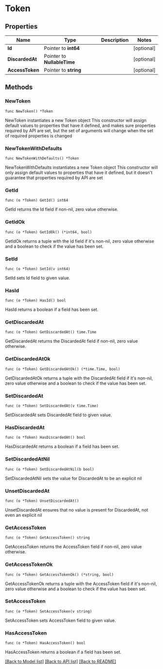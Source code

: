# Token

## Properties

Name | Type | Description | Notes
------------ | ------------- | ------------- | -------------
**Id** | Pointer to **int64** |  | [optional] 
**DiscardedAt** | Pointer to **NullableTime** |  | [optional] 
**AccessToken** | Pointer to **string** |  | [optional] 

## Methods

### NewToken

`func NewToken() *Token`

NewToken instantiates a new Token object
This constructor will assign default values to properties that have it defined,
and makes sure properties required by API are set, but the set of arguments
will change when the set of required properties is changed

### NewTokenWithDefaults

`func NewTokenWithDefaults() *Token`

NewTokenWithDefaults instantiates a new Token object
This constructor will only assign default values to properties that have it defined,
but it doesn't guarantee that properties required by API are set

### GetId

`func (o *Token) GetId() int64`

GetId returns the Id field if non-nil, zero value otherwise.

### GetIdOk

`func (o *Token) GetIdOk() (*int64, bool)`

GetIdOk returns a tuple with the Id field if it's non-nil, zero value otherwise
and a boolean to check if the value has been set.

### SetId

`func (o *Token) SetId(v int64)`

SetId sets Id field to given value.

### HasId

`func (o *Token) HasId() bool`

HasId returns a boolean if a field has been set.

### GetDiscardedAt

`func (o *Token) GetDiscardedAt() time.Time`

GetDiscardedAt returns the DiscardedAt field if non-nil, zero value otherwise.

### GetDiscardedAtOk

`func (o *Token) GetDiscardedAtOk() (*time.Time, bool)`

GetDiscardedAtOk returns a tuple with the DiscardedAt field if it's non-nil, zero value otherwise
and a boolean to check if the value has been set.

### SetDiscardedAt

`func (o *Token) SetDiscardedAt(v time.Time)`

SetDiscardedAt sets DiscardedAt field to given value.

### HasDiscardedAt

`func (o *Token) HasDiscardedAt() bool`

HasDiscardedAt returns a boolean if a field has been set.

### SetDiscardedAtNil

`func (o *Token) SetDiscardedAtNil(b bool)`

 SetDiscardedAtNil sets the value for DiscardedAt to be an explicit nil

### UnsetDiscardedAt
`func (o *Token) UnsetDiscardedAt()`

UnsetDiscardedAt ensures that no value is present for DiscardedAt, not even an explicit nil
### GetAccessToken

`func (o *Token) GetAccessToken() string`

GetAccessToken returns the AccessToken field if non-nil, zero value otherwise.

### GetAccessTokenOk

`func (o *Token) GetAccessTokenOk() (*string, bool)`

GetAccessTokenOk returns a tuple with the AccessToken field if it's non-nil, zero value otherwise
and a boolean to check if the value has been set.

### SetAccessToken

`func (o *Token) SetAccessToken(v string)`

SetAccessToken sets AccessToken field to given value.

### HasAccessToken

`func (o *Token) HasAccessToken() bool`

HasAccessToken returns a boolean if a field has been set.


[[Back to Model list]](../README.md#documentation-for-models) [[Back to API list]](../README.md#documentation-for-api-endpoints) [[Back to README]](../README.md)


